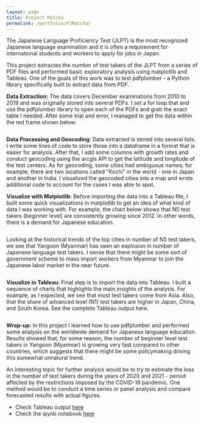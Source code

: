 ```yaml
---
layout: page
title: Project Matcha
permalink: /portfolio/PJMatcha/
---
```

The Japanese Language Proficiency Test (JLPT) is the most recognized Japanese language examination and it is often a requirement for international students and workers to apply for jobs in Japan.

This project extractes the number of test takers of the JLPT from a series of PDF files and performed basic exploratory analysis using matplotlib and Tableau. One of the goals of this work was to test pdfplumber - a Python library specifically built to extract data from PDF.

**Data Extraction:** The data covers December examinations from 2010 to 2019 and was originally stored into several PDFs. I set a for loop that and use the pdfplumber library to open each of the PDFs and grab the exact table I needed. After some trial and error, I managed to get the data within the red frame shown below:

<img src="{{ site.baseurl }}/images/portfolio/pjmatcha_pdfsample.JPG" alt>

**Data Processing and Geocoding**: Data extracted is stored into several lists. I write some lines of code to store those into a dataframe in a format that is easier for analysis. After that, I add some columns with growth rates and conduct geocoding using the arcgis API to get the latitude and longitude of the test centers. As for geocoding, some cities had ambiguous names; for example, there are two locations called "Kochi" in the world - one in Japan and another in India. I visualized the geocoded cities into a map and wrote additional code to account for the cases I was able to spot.

**Visualize with Matplotlib**: Before importing the data into a Tableau file, I built some quick visualizations in matplotlib to get an idea of what kind of data I was working with. For example, the chart below shows that N5 test takers (beginner level) are consistently growing since 2012. In other words, there is a demand for Japanese education.

<img src="{{ site.baseurl }}/images/portfolio/pjmatcha_n5testtakers.JPG" alt>

Looking at the historical trends of the top cities in number of N5 test takers, we see that Yangoon (Myanmar) has seen an explosion in number of Japanese language test takers. I sense that there might be some sort of government scheme to mass import workers from Myanmar to join the Japanese labor market in the near future.

<img src="{{ site.baseurl }}/images/portfolio/pjmatcha_n5testtakers_bycity.JPG" alt>

**Visualize in Tableau**: Final step is to import the data into Tableau. I built a sequence of charts that highlights the main insights of the analysis. For example, as I expected, we see that most test takers come from Asia. Also, that the share of advanced level (N1) test takers are higher in Japan, China, and South Korea. See the complete Tableau output here.

<img src="{{ site.baseurl }}/images/portfolio/pjmatcha_n5testtakers_europemap.JPG" alt>

**Wrap-up:** In this project I learned how to use pdfplumber and performed some analysis on the worldwide demand for Japanese language education. Results showed that, for some reason, the number of beginner level test takers in Yangoon (Myanmar) is growing very fast compared to other countries, which suggests that there might be some policymaking driving this somewhat unnatural trend.

An interesting topic for further analysis would be to try to estimate the loss in the number of test takers during the years of 2020 and 2021 - period affected by the restrictions imposed by the COVID-19 pandemic. One method would be to conduct a time series or panel analysis and compare forecasted results with actual figures.

- Check Tableau output [here](https://public.tableau.com/views/JLPTAnalysis/ProjectMatcha?:language=en-GB&:display_count=n&:origin=viz_share_link)
- Check the ipynb notebook [here](https://nbviewer.org/github/brunoochi/my_data_science_notes/blob/main/PJ_Matcha/PJ_Matcha.ipynb)
